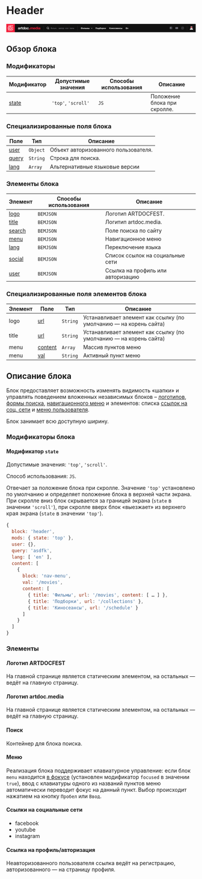 # Header

![](./header.design/header.png)

## Обзор блока

### Модификаторы

| Модификатор | Допустимые значения | Способы использования | Описание |
| ----------- | ------------------- | --------------------- | -------- |
| [state](#state) | `'top'`, `'scroll'` | `JS` | Положение блока при скролле. |

### Специализированные поля блока

| Поле | Тип | Описание |
| ---- | --- | -------- |
| [user](#user) | `Object` | Объект авторизованного пользователя. |
| [query](#query) | `String` | Строка для поиска. |
| [lang](#lang) | `Array` | Альтернативные языковые версии |

### Элементы блока

| Элемент | Способы использования | Описание |
| --------| --------------------- | -------- |
| [logo](#logo) | `BEMJSON` | Логотип ARTDOCFEST.|
| [title](#title) | `BEMJSON` | Логитип artdoc.media. |
| [search](#search) | `BEMJSON` | Поле поиска по сайту |
| [menu](#menu) | `BEMJSON` | Навигационное меню |
| [lang](#lang) | `BEMJSON` | Переключение языка |
| [social](#social) | `BEMJSON` | Список ссылок на социальные сети |
| [user](#user) | `BEMJSON` | Ссылка на профиль или авторизацию |

### Специализированные поля элементов блока

| Элемент | Поле | Тип | Описание |
| ------- | ---- | --- | -------- |
| logo | [url](#logo-url) | `String` | Устанавливает элемент как ссылку (по умолчанию — на корень сайта) |
| title | [url](#title-url) | `String` | Устанавливает элемент как ссылку (по умолчанию — на корень сайта) |
| menu | [content](#menu-content) | `Array` | Массив пунктов меню |
| menu | [val](#menu-val) | `String` | Активный пункт меню |

## Описание блока

Блок предоставляет возможность изменять видимость «шапки» и управлять поведением вложенных независимых блоков – [логотипов](../logo/logo.md), [формы поиска](../search/search.md), [навигационного меню](../nav-menu/nav-menu.md) и элементов: списка [ссылок на соц. сети](__social/header__social.md) и [меню пользователя](__user-menu/header__user-menu.md).

Блок занимает всю доступную ширину.

### Модификаторы блока

#### Модификатор `state`

Допустимые значения: `'top'`, `'scroll'`.

Способ использования: `JS`.

Отвечает за положение блока при скролле. Значение `'top'` установлено по умолчанию и определяет положение блока в верхней части экрана. При скролле вниз блок скрывается за границей экрана (`state` в значении `'scroll'`), при скролле вверх блок «выезжает» из верхнего края экрана (`state` в значении `'top'`).

```js
{
  block: 'header',
  mods: { state: 'top' },
  user: {},
  query: 'asdfk',
  lang: [ 'en' ],
  content: [
    {
      block: 'nav-menu',
      val: '/movies',
      content: [
        { title: 'Фильмы', url: '/movies', content: [ … ] },
        { title: 'Подборки', url: '/collections' },
        { title: 'Киносеансы', url: '/schedule' }
      ]
    }
  ]
}
```

### Элементы

#### Логотип ARTDOCFEST

На главной странице является статическим элементом, на остальных — ведёт на главную страницу.

#### Логотип artdoc.media

На главной странице является статическим элементом, на остальных — ведёт на главную страницу.

#### Поиск

Контейнер для блока поиска. 

#### Меню

Реализация блока поддерживает клавиатурное управление: если блок `menu` находится [в фокусе](#focused) (установлен модификатор `focused` в значении `true`), ввод с клавиатуры одного из названий пунктов меню автоматически переводит фокус на данный пункт. Выбор происходит нажатием на кнопку `Пробел` или `Ввод`.

#### Ссылки на социальные сети

* facebook
* youtube
* instagram

#### Ссылка на профиль/авторизация

Неавторизованного пользователя ссылка ведёт на регистрацию, авторизованного — на страницу профиля.
